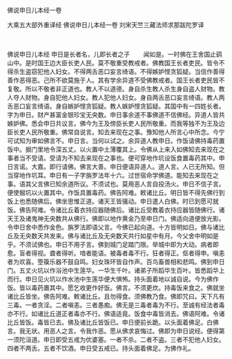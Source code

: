 佛说申日儿本经一卷


大乘五大部外重译经
佛说申日儿本经一卷
刘宋天竺三藏法师求那跋陀罗译


　　

佛说申日儿本经
申日是长者名，儿即长者之子
　　闻如是。一时佛在王舍国止鹞山中。是时国王边大臣长吏人民。莫不敬重受教戒者。佛教国王长者吏民。皆令不得杀生盗窃犯他人妇女。不得两舌恶口妄言绮语。不得嫉妒悭贪狐疑。当信作善得善作恶得恶。己所不欲莫施于人。其有学余异道不受佛教戒者。国王长者吏民皆不复敬。所以不敬者非正道也。教人不以道德。身自杀生教人杀生身自盗人财物。教人夺人财物。身自犯他人妇女。教人犯他人妇女。身自两舌恶口妄言绮语。教人两舌恶口妄言绮语。身自嫉妒悭贪狐疑。教人嫉妒悭贪狐疑。其国中有一四姓长者。字为申日。财产甚富金银珍宝无央数。申日事余道不事佛道不信佛经。异道人皆共嫉妒佛。悉会申日共议言。佛今为王及傍臣长吏人民所敬重。而我等独不为王及边臣长吏人民所敬重。佛常自说言。知去来现在之事。豫知他人所言心中所念。今宁可试知为审如佛言不。申日言。当何以试之。余异道人教申日。作饭请佛持毒药置饭中。掘门里地令深五丈。以火置中土薄覆其上。令佛从上来入如佛知去来现在之事者当不受请。受请为不知去来现在之事也。便可穿地作坑设饭食置毒药其中。申日言诺。大嘉。即行请佛。佛言大善。申日便语异道人。道人言。人已无所知。但当穿地作坑耳。申日有一子字旃罗法年十六。过世宿命学佛道。能知去来现在之事。语其父言佛已知余道所议。不须试也。莫用恶人言自投汤火。申日不信子言。便使掘坑以火置其中。作饭具置毒药。佛告阿难。敕诸比丘。明日皆不得先佛行到饭上也悉随佛后。佛坐思惟正道。诸天王皆骚动。申日遣人白佛。时已到愿可就饭。佛告阿难。令诸比丘着衣持应器随佛后。诸比丘受教着衣持应器皆随佛行。诸天王及诸鬼神无央数共从佛行。佛即以地作黄金乃至申日门。佛适向道便放光影。令申日舍中悉作金色。旃罗法即语父言。今佛已起向道。十方皆明如日。佛与诸比丘及无央数天共发来。佛与诸比丘及无央数天共行如星中有月。今父舍中明如是乎。不须试佛也。申日不用子言。佛到城门足踏门限。举城中即为大动。病者即愈。盲者得视。聋者得听。喑者能语。被毒者毒不行。狂者得正。伛者得申。嗔恚者为欢喜。箜篌乐器不鼓自鸣。妇女珠环皆自作声。百鸟畜兽相和悲鸣。佛到申日门。五丈火坑以作浴池中生莲华。一华生千叶。诸弟子所蹈华生百叶。皆悉蹈华上而行。申日见火坑以作水池中生莲华便大惧怖。持头面着地以诚自说。今为佛作饭。皆以毒药置其中。愿乞收更作好饭。佛言。不须更炊。持毒饭来食之。佛就坐诸比丘皆坐。佛告阿难。敕诸比丘。且勿得食。须佛教乃食。佛即咒曰。天下凡有三毒。一者贪淫。二者嗔恚。三者愚痴。佛无是三毒者毒为不行。至诚有经法者毒亦不行。如诸比丘道正者毒亦不行。佛语适竟。饭食中毒皆消去。佛语阿难。令诸比丘皆饭。毒皆已去。佛及诸比丘皆饭已。申日便前长跪。以头面着佛足。白佛言。我无状。用恶人之言。令我作恶。愿从佛求哀悔过。佛即为申日说经。便得第一须陀洹道。申日即受五戒为优婆塞。一者不杀。二者不盗。三者不犯他人妇女。四者不两舌。五者不饮酒。申日受五戒已。持头面着佛足。为佛作礼。


